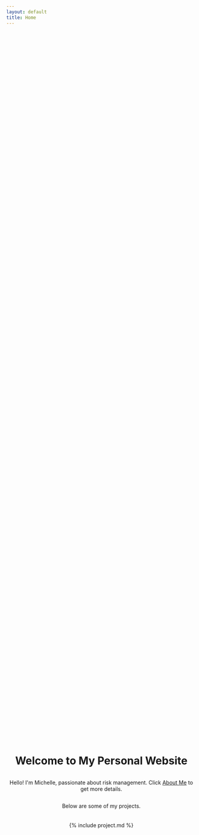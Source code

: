 ```yaml
---
layout: default
title: Home
---
```


<div style="display: flex; justify-content: center; align-items: center; height: 100vh; text-align: center; flex-direction: column;">
  <h1>Welcome to My Personal Website</h1>
  <p>Hello! I'm Michelle, passionate about risk management. Click <a href="https://michelleziqi.github.io/about%20me/">About Me</a> to get more details.</p>
  <p>Below are some of my projects.</p>

  <div style="margin: 20px 0;">
    {% include project.md %}
  </div>
</div>
